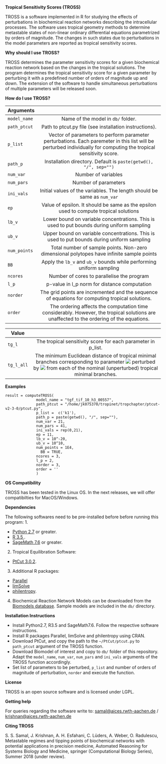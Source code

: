 **Tropical Sensitivity Scores (TROSS)**

TROSS is a software implemented in R for studying the effects of perturbations in biochemical reaction networks describing
the intracellular processes. The software uses tropical geometry methods to determine metastable states of non-linear ordinary differential
equations parametrized by orders of magnitude. The changes in such states due to perturbations in the model parameters are reported as tropical sensitivity scores.

**Why should I use TROSS?**

TROSS determines the parameter sensitivity scores for a given biochemical reaction network based on the changes in the tropical solutions. 
The program determines the tropical sensitivity score for a given parameter by perturbing it with a predefined number of orders of magnitude up and down. 
The extension of the software to handle simultaneous perturbations of multiple parameters will be released soon.

**How do I use TROSS?**

| Arguments        |           |
| ------------- |:-------------:| 
| `model_name`    | Name of the model in `db/` folder.| 
| `path_ptcut`    | Path to ptcut.py file (see installation instructions).   |  
| `p_list`        | Vector of parameters to perform parameter perturbations. Each paremeter in this list will be perturbed individually for computing the tropical sensitivity score.|   
|`path_p`        |  Installation directory. Default is `paste(getwd(), "/", sep="")`|
|`num_var`        |  Number of variables|
|`num_pars`       |  Number of parameters|
|`ini_vals`       |  Initial values of the variables. The length should be same as `num_var`|
|`ep`             |  Value of epsilon. It should be same as the epsilon used to compute tropical solutions|
|`lb_v`           |  Lower bound on variable concentrations. This is used to put bounds during uniform sampling|
|`ub_v`           |  Upper bound on variable concentrations. This is used to put bounds during uniform sampling|
|`num_points`     |  Total number of sample points. Non-zero dimensional polytopes have infinite sample points|            
|`BB`             |  Apply the `lb_v` and `ub_v` bounds while performing uniform sampling|
|`ncores`         |  Number of cores to parallelise the program|
|`l_p`            |  p-value in l_p norm for distance computation |
|`norder`         |  The grid points are incremented and the sequence of equations for computing tropical solutions.|
|`order`          |  The ordering affects the computation time considerably. However, the tropical solutions are unaffected to the ordering of the equations.|

|Value        |           |
| ------------- |:-------------:| 
|`tg_l`        |  The tropical sensitivity score for each parameter in p_list.|
|`tg_l_all`        |  The minimum Euclidean distance of tropical minimal branches corresponding to parameter <img src="https://latex.codecogs.com/gif.latex?\text{ }k_j\text{ }" /> perturbed by <img src="https://latex.codecogs.com/gif.latex?\text{ }\gamma_i\text{ }" /> from each of the nominal (unperturbed) tropical minimal branches.|

**Examples**
```source("run.R")
result = computeTROSS(
              model_name = "tgf_tif_10_h3_00557", 
              path_ptcut = "/home/jk075370/tropinet/tropchapter/ptcut-v2-3-0/ptcut.py",
              p_list =  c('k1'),
              path_p = paste(getwd(), "/", sep=""),
              num_var = 21,
              num_pars = 41,
              ini_vals = rep(0,21),
              ep = 11,
              lb_v = 10^-20,
              ub_v = 10^10,
              num_points = 1E4,             
	            BB = TRUE,
              ncores = 3,
              l_p = 2,
              norder = 3,
              order = ''
              )
```

**OS Compatibility**

TROSS has been tested in the Linux OS. In the next releases, we will offer compatibilties for MacOS/Windows.

**Dependencies**

The following softwares need to be pre-installed before before running this program:
1. 
 * [Python 2.7](https://www.python.org/download/releases/2.7/) or greater.
 * [R 3.5 ](https://cran.r-project.org/bin/windows/base/).
 * [SageMath 7.6](http://www.sagemath.org/) or greater.
2. Tropical Equilibration Software:
 * [PtCut 3.0.2](http://wrogn.com/ptcut/).
3. Additional R packages:
 * [Parallel](https://www.rdocumentation.org/packages/parallel/versions/3.5.1)
 * [limSolve](https://www.rdocumentation.org/packages/limSolve/versions/1.5.5.3/topics/limSolve-package)
 * [philentropy](https://cran.r-project.org/web/packages/philentropy/index.html). 
4. Biochemical Reaction Network Models can be downloaded from the [Biomodels database](https://www.ebi.ac.uk/biomodels-main/). Sample models are included in the `db/` directory.
 
**Installation Instructions**

* Install Python2.7, R3.5 and SageMath7.6. Follow the respective software instructions. 
* Install R packages Parallel, limSolve and philentropy using CRAN. 
* Download PtCut, and copy the path to the `~/PtCut/ptcut.py` to `path_ptcut` argument of the TROSS function.
* Download Biomodel of interest and copy to `db/` folder of this repository. Adapt the `model_name`, `num_var`, `num_pars` and `ini_vals` arguments of the TROSS function accordingly.
* Set list of parameters to be perturbed, `p_list` and number of orders of magnitude of perturbation, `norder` and execute the function.

**License**

TROSS is an open source software and is licensed under LGPL.

**Getting help**

For queries regarding the software write to: samal@aices.rwth-aachen.de / krishnan@aices.rwth-aachen.de

**Citing TROSS**

S. S. Samal, J. Krishnan, A. H. Esfahani, C. Lüders, A. Weber, O. Radulescu, Metastable regimes and tipping points of biochemical networks with potential applications in precision medicine,
Automated Reasoning for Systems Biology and Medicine, springer (Computational Biology Series), Summer 2018 (under review).
